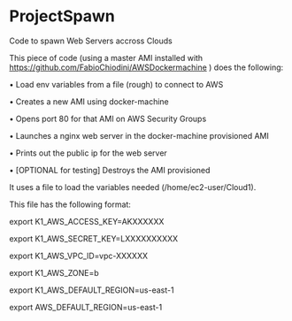 # ProjectSpawn
Code to spawn Web Servers accross Clouds

This piece of code (using a master AMI installed with https://github.com/FabioChiodini/AWSDockermachine ) does the following:

•	Load env variables from a file (rough) to connect to AWS

•	Creates a new AMI using docker-machine

•	Opens port 80 for that AMI on AWS Security Groups

•	Launches a nginx web server in the docker-machine provisioned AMI

•	Prints out the public ip for the web server

•	[OPTIONAL for testing] Destroys the AMI provisioned

It uses a file to load the variables needed (/home/ec2-user/Cloud1).

This file has the following format:

export K1_AWS_ACCESS_KEY=AKXXXXXX

export K1_AWS_SECRET_KEY=LXXXXXXXXXX

export K1_AWS_VPC_ID=vpc-XXXXXX

export K1_AWS_ZONE=b

export K1_AWS_DEFAULT_REGION=us-east-1

export AWS_DEFAULT_REGION=us-east-1

